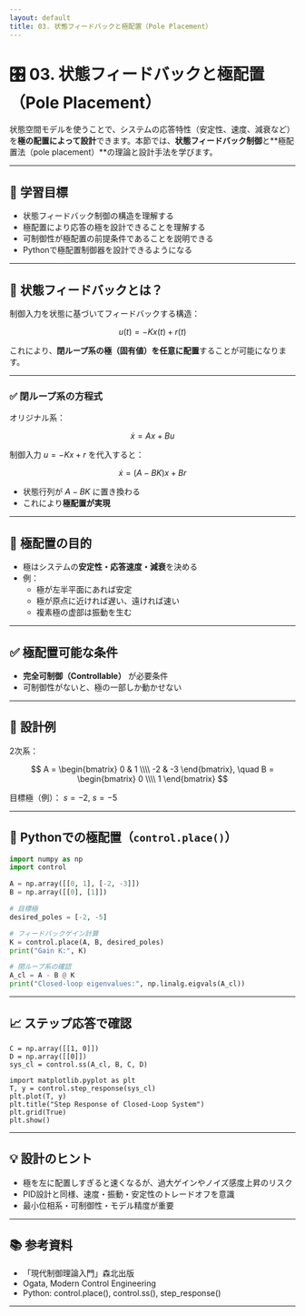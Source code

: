 ```yaml
---
layout: default
title: 03. 状態フィードバックと極配置（Pole Placement）
---
```


<!-- MathJax support for both inline and block math -->
<script type="text/javascript">
  window.MathJax = {
    tex: { inlineMath: [['$', '$'], ['\\(', '\\)']] },
    svg: { fontCache: 'global' }
  };
</script>
<script type="text/javascript"
  async
  src="https://cdn.jsdelivr.net/npm/mathjax@3/es5/tex-mml-chtml.js">
</script>

# 🎛️ 03. 状態フィードバックと極配置（Pole Placement）

状態空間モデルを使うことで、システムの応答特性（安定性、速度、減衰など）を**極の配置によって設計**できます。本節では、**状態フィードバック制御**と**極配置法（pole placement）**の理論と設計手法を学びます。

---

## 🎯 学習目標

- 状態フィードバック制御の構造を理解する  
- 極配置により応答の極を設計できることを理解する  
- 可制御性が極配置の前提条件であることを説明できる  
- Pythonで極配置制御器を設計できるようになる

---

## 📐 状態フィードバックとは？

制御入力を状態に基づいてフィードバックする構造：

$$
u(t) = -K x(t) + r(t)
$$

これにより、**閉ループ系の極（固有値）を任意に配置**することが可能になります。

---

### ✅ 閉ループ系の方程式

オリジナル系：

$$
\dot{x} = A x + B u
$$

制御入力 $u = -Kx + r$ を代入すると：

$$
\dot{x} = (A - BK) x + Br
$$

- 状態行列が $A - BK$ に置き換わる
- これにより**極配置が実現**

---

## 🧠 極配置の目的

- 極はシステムの**安定性・応答速度・減衰**を決める  
- 例：
  - 極が左半平面にあれば安定
  - 極が原点に近ければ遅い、遠ければ速い
  - 複素極の虚部は振動を生む

---

## ✅ 極配置可能な条件

- **完全可制御（Controllable）** が必要条件  
- 可制御性がないと、極の一部しか動かせない

---

## 📘 設計例

2次系：

$$
A = \begin{bmatrix} 0 & 1 \\\\ -2 & -3 \end{bmatrix}, \quad
B = \begin{bmatrix} 0 \\\\ 1 \end{bmatrix}
$$

目標極（例）： $s = -2$, $s = -5$

---

## 🧪 Pythonでの極配置（`control.place()`）

```python
import numpy as np
import control

A = np.array([[0, 1], [-2, -3]])
B = np.array([[0], [1]])

# 目標極
desired_poles = [-2, -5]

# フィードバックゲイン計算
K = control.place(A, B, desired_poles)
print("Gain K:", K)

# 閉ループ系の確認
A_cl = A - B @ K
print("Closed-loop eigenvalues:", np.linalg.eigvals(A_cl))
```

---

## 📈 ステップ応答で確認
```
C = np.array([[1, 0]])
D = np.array([[0]])
sys_cl = control.ss(A_cl, B, C, D)

import matplotlib.pyplot as plt
T, y = control.step_response(sys_cl)
plt.plot(T, y)
plt.title("Step Response of Closed-Loop System")
plt.grid(True)
plt.show()
```

---

## 💡 設計のヒント
- 極を左に配置しすぎると速くなるが、過大ゲインやノイズ感度上昇のリスク
- PID設計と同様、速度・振動・安定性のトレードオフを意識
- 最小位相系・可制御性・モデル精度が重要

---

## 📚 参考資料
- 「現代制御理論入門」森北出版
- Ogata, Modern Control Engineering
- Python: control.place(), control.ss(), step_response()

---


